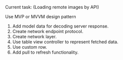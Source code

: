 Current task: (Loading remote images by API)

Use MVP or MVVM design pattern

1. Add model data for decoding server response.
2. Create network endpoint protocol.
3. Create network layer.
4. Use table view controller to represent fetched data.
5. Use custom row.
6. Add pull to refresh functionality.
